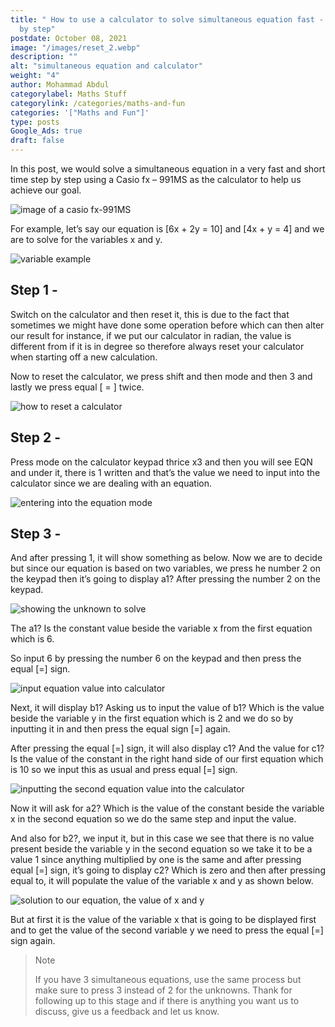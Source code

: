 ```yaml
---
title: " How to use a calculator to solve simultaneous equation fast - step
  by step"
postdate: October 08, 2021
image: "/images/reset_2.webp"
description: ""
alt: "simultaneous equation and calculator"
weight: "4"
author: Mohammad Abdul
categorylabel: Maths Stuff
categorylink: /categories/maths-and-fun
categories: '["Maths and Fun"]'
type: posts
Google_Ads: true
draft: false
---
```


<div class="content">
<p>
In this post, we would solve a simultaneous equation in a very fast
and short time step by step using a Casio fx – 991MS as the
calculator to help us achieve our goal.
</p>
<img loading="lazy" src="/images/casio_2.webp" alt="image of a casio fx-991MS" />
<p>
For example, let’s say our equation is [6x + 2y = 10] and [4x + y =
4] and we are to solve for the variables x and y.
</p>
<img loading="lazy" src="/images/vara1a2_5.webp" alt="variable example" />
<h2>Step 1 -</h2>
<p>
Switch on the calculator and then reset it, this is due to the fact
that sometimes we might have done some operation before which can
then alter our result for instance, if we put our calculator in
radian, the value is different from if it is in degree so therefore
always reset your calculator when starting off a new calculation.
</p>

<p>
Now to reset the calculator, we press
<span class="text-emphasis">shift</span> and then
<span class="text-emphasis">mode</span> and then
<span class="text-emphasis">3</span> and lastly we press
<span class="text-emphasis">equal [ = ]</span> twice.
</p>
<img loading="lazy" src="/images/reset_2.webp" alt="how to reset a calculator" />
<h2>Step 2 -</h2>
<p>
Press <span class="text-emphasis">mode</span> on the calculator
keypad <span class="text-emphasis">thrice x3</span> and then you
will see <span class="text-emphasis">EQN</span> and under it, there
is <span class="text-emphasis">1</span> written and that’s the value
we need to input into the calculator since we are dealing with an
equation.
</p>
<img loading="lazy" src="/images/modex3_1.webp" alt="entering into the equation mode" />
<h2>Step 3 -</h2>
<p>
And after pressing <span class="text-emphasis">1</span>, it will
show something as below. Now we are to decide but since our equation
is based on two variables, we press he number
<span class="text-emphasis">2 </span> on the keypad then it’s going
to display <span class="text-emphasis">a1?</span> After pressing the
number 2 on the keypad.
</p>
<img loading="lazy" src="/images/unknown_4.webp" alt="showing the unknown to solve" />
<p>
The a1? Is the constant value beside the variable
<span class="text-emphasis">x</span> from the first equation which
is <span class="text-emphasis">6</span>.
</p>

<p>
So input 6 by pressing the number 6 on the keypad and then press
the equal <span class="text-emphasis">[=]</span>
sign.
</p>
<img loading="lazy" src="/images/vara1a2_4 (2).webp" alt="input equation value into calculator" />
<p>
Next, it will display <span class="text-emphasis">b1?</span> Asking
us to input the value of b1? Which is the value beside the variable
<span class="text-emphasis">y</span> in the first equation which is
<span class="text-emphasis">2</span> and we do so by inputting it in
and then press the equal sign
<span class="text-emphasis">[=]</span> again.
</p>
<p>
After pressing the equal
<span class="text-emphasis">[=]</span> sign, it will also display
<span class="text-emphasis">c1?</span> And the value for c1? Is the
value of the constant in the right hand side of our first equation
which is <span class="text-emphasis">10</span> so we input this as
usual and press equal <span class="text-emphasis">[=]</span> sign.
</p>
<img loading="lazy" src="/images/vara1a2_3 (1).webp" alt="inputting the second equation value into the calculator" />
<p>
Now it will ask for <span class="text-emphasis">a2?</span> Which is
the value of the constant beside the variable
<span class="text-emphasis">x</span> in the second equation so we do
the same step and input the value.
</p>
<p>
And also for <span class="text-emphasis">b2?</span>, we input it,
but in this case we see that there is no value present beside the
variable <span class="text-emphasis">y</span> in the second equation
so we take it to be a value
<span class="text-emphasis">1</span> since anything multiplied by
one is the same and after pressing equal
<span class="text-emphasis">[=]</span> sign, it’s going to display
<span class="text-emphasis">c2?</span> Which is zero and then after
pressing equal to, it will populate the value of the variable
<span class="text-emphasis">x and y</span> as shown below.
</p>
<img loading="lazy" src="/images/Adobe Scan Aug 31, 2021_1.webp" alt="solution to our equation, the value of x and y" />
<p>
But at first it is the value of the variable
<span class="text-emphasis">x</span> that is going to be displayed
first and to get the value of the second variable
<span class="text-emphasis">y</span> we need to press the equal
<span class="text-emphasis">[=]</span>
sign again.
</p>
<blockquote class="blockquote">
<p class="little-nugget">Note</p>
<p class="quote-text">
If you have 3 simultaneous equations, use the same process but
make sure to press 3 instead of 2 for the unknowns. Thank for
following up to this stage and if there is anything you want us to
discuss, give us a feedback and let us know.
</p>
</blockquote>
<br>
<br>
</div>
